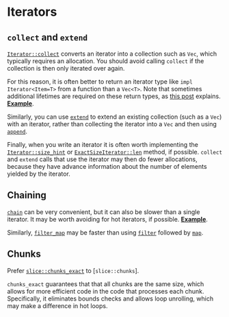 # Iterators

## `collect` and `extend`

[`Iterator::collect`] converts an iterator into a collection such as `Vec`,
which typically requires an allocation. You should avoid calling `collect` if
the collection is then only iterated over again.

[`Iterator::collect`]: https://doc.rust-lang.org/std/iter/trait.Iterator.html#method.collect

For this reason, it is often better to return an iterator type like `impl
Iterator<Item=T>` from a function than a `Vec<T>`. Note that sometimes
additional lifetimes are required on these return types, as [this post]
explains.
[**Example**](https://github.com/rust-lang/rust/pull/77990/commits/660d8a6550a126797aa66a417137e39a5639451b).

[this post]: https://blog.katona.me/2019/12/29/Rust-Lifetimes-and-Iterators/

Similarly, you can use [`extend`] to extend an existing collection (such as a
`Vec`) with an iterator, rather than collecting the iterator into a `Vec` and
then using [`append`].

[`extend`]: https://doc.rust-lang.org/std/iter/trait.Extend.html#tymethod.extend
[`append`]: https://doc.rust-lang.org/std/vec/struct.Vec.html#method.append

Finally, when you write an iterator it is often worth implementing the
[`Iterator::size_hint`] or [`ExactSizeIterator::len`] method, if possible.
`collect` and `extend` calls that use the iterator may then do fewer
allocations, because they have advance information about the number of elements
yielded by the iterator.

[`Iterator::size_hint`]: https://doc.rust-lang.org/std/iter/trait.Iterator.html#method.size_hint
[`ExactSizeIterator::len`]: https://doc.rust-lang.org/std/iter/trait.ExactSizeIterator.html#method.len

## Chaining

[`chain`] can be very convenient, but it can also be slower than a single
iterator. It may be worth avoiding for hot iterators, if possible.
[**Example**](https://github.com/rust-lang/rust/pull/64801/commits/5ca99b750e455e9b5e13e83d0d7886486231e48a).

Similarly, [`filter_map`] may be faster than using [`filter`] followed by
[`map`].

[`chain`]: https://doc.rust-lang.org/std/iter/trait.Iterator.html#method.chain
[`filter_map`]: https://doc.rust-lang.org/std/iter/trait.Iterator.html#method.filter_map
[`filter`]: https://doc.rust-lang.org/std/iter/trait.Iterator.html#method.filter
[`map`]: https://doc.rust-lang.org/std/iter/trait.Iterator.html#method.map

## Chunks

Prefer [`slice::chunks_exact`] to [`slice::chunks`].

`chunks_exact` guarantees that that all chunks are the same size, which allows for
more efficient code in the code that processes each chunk.
Specifically, it eliminates bounds checks and allows loop unrolling,
which may make a difference in hot loops.

[`slice::chunks_exact`]: https://doc.rust-lang.org/stable/std/primitive.slice.html#method.chunks_exact
[slice::chunks]: https://doc.rust-lang.org/stable/std/primitive.slice.html#method.chunks
